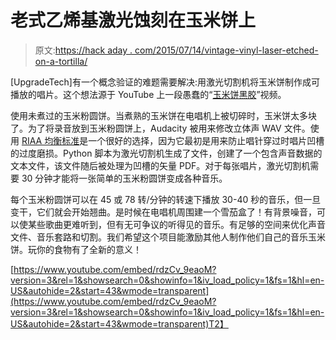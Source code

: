 # 老式乙烯基激光蚀刻在玉米饼上

> 原文:[https://hack aday . com/2015/07/14/vintage-vinyl-laser-etched-on-a-tortilla/](https://hackaday.com/2015/07/14/vintage-vinyl-laser-etched-on-a-tortilla/)

[UpgradeTech]有一个概念验证的难题需要解决:用激光切割机将玉米饼制作成可播放的唱片。这个想法源于 YouTube 上一段愚蠢的“[玉米饼黑胶](https://www.youtube.com/watch?v=U1SiveWVIIo)”视频。

使用未煮过的玉米粉圆饼。当煮熟的玉米饼在电唱机上被切碎时，玉米饼太多块了。为了将录音放到玉米粉圆饼上，Audacity 被用来修改立体声 WAV 文件。使用 [RIAA 均衡标准](https://en.wikipedia.org/wiki/RIAA_equalization)是一个很好的选择，因为它最初是用来防止唱针穿过时唱片凹槽的过度磨损。Python 脚本为激光切割机生成了文件，创建了一个包含声音数据的文本文件，该文件随后被处理为凹槽的矢量 PDF。对于每张唱片，激光切割机需要 30 分钟才能将一张简单的玉米粉圆饼变成各种音乐。

每个玉米粉圆饼可以在 45 或 78 转/分钟的转速下播放 30-40 秒的音乐，但一旦变干，它们就会开始翘曲。是时候在电唱机周围建一个雪茄盒了！有背景噪音，可以使某些歌曲更难听到，但有无可争议的听得见的音乐。有足够的空间来优化声音文件、音乐套路和切割。我们希望这个项目能激励其他人制作他们自己的音乐玉米饼。玩你的食物有了全新的意义！

[https://www.youtube.com/embed/rdzCv_9eaoM?version=3&rel=1&showsearch=0&showinfo=1&iv_load_policy=1&fs=1&hl=en-US&autohide=2&start=43&wmode=transparent](https://www.youtube.com/embed/rdzCv_9eaoM?version=3&rel=1&showsearch=0&showinfo=1&iv_load_policy=1&fs=1&hl=en-US&autohide=2&start=43&wmode=transparent)T2】